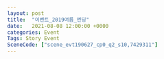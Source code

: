 ```yaml
---
layout: post
title:  "이벤트_2019여름_엔딩"
date:   2021-08-08 12:00:00 +0000
categories: Event
Tags: Story Event
SceneCode: ["scene_evt190627_cp0_q2_s10,7429311"]
---
```

